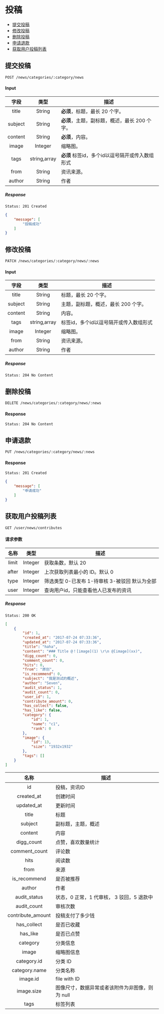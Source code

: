 # 投稿

- [提交投稿](#提交投稿)
- [修改投稿](#修改投稿)
- [删除投稿](#删除投稿)
- [申请退款](#申请退款)
- [获取用户投稿列表](#获取用户投稿列表)

## 提交投稿

```
POST /news/categories/:category/news
```

#### Input

| 字段 | 类型 | 描述 |
|:----:|:----:|----|
| title | String | **必须**，标题，最长 20 个字。 |
| subject | String | **必须**，主题，副标题，概述，最长 200 个字。 |
| content | String | **必须**，内容。 |
| image | Integer | 缩略图。 |
| tags | string,array | **必须** 标签id，多个id以逗号隔开或传入数组形式 |
| from | String | 资讯来源。 |
| author | String | 作者 |

##### Response

```
Status: 201 Created
```
```json
{
    "message": [
        "投稿成功"
    ]
}
```

## 修改投稿

```
PATCH /news/categories/:category/news/:news
```

#### Input

| 字段 | 类型 | 描述 |
|:----:|:----:|----|
| title | String | 标题，最长 20 个字。 |
| subject | String | 主题，副标题，概述，最长 200 个字。 |
| content | String | 内容。 |
| tags | string,array | 标签id，多个id以逗号隔开或传入数组形式 |
| image | Integer | 缩略图。 |
| from | String | 资讯来源。 |
| author | String | 作者 |

##### Response

```
Status: 204 No Content
```

## 删除投稿

```
DELETE /news/categories/:category/news/:news
```

#### Response

```
Status: 204 No Content
```

## 申请退款

```
PUT /news/categories/:category/news/:news
```

#### Response

```
Status: 201 Created
```
```json
{
    "message": [
        "申请成功"
    ]
}
```

## 获取用户投稿列表

```
GET /user/news/contributes
```

#### 请求参数

| 名称 | 类型 | 描述 |
|:-----:|:----:|-----|
| limit | Integer | 获取条数，默认 20 |
| after | Integer | 上次获取列表最小的 ID。默认 0 |
| type  | Integer | 筛选类型 0-已发布 1-待审核 3-被驳回 默认为全部 |
| user  | Integer | 查询用户id，只能查看他人已发布的资讯 |

##### Response

```
Status: 200 OK
```
```json
[
    {
        "id": 1,
        "created_at": "2017-07-24 07:33:36",
        "updated_at": "2017-07-24 07:33:36",
        "title": "haha",
        "content": "### Title @！[image](1) \r\n @[image](xx)",
        "digg_count": 0,
        "comment_count": 0,
        "hits": 0,
        "from": "原创",
        "is_recommend": 0,
        "subject": "我是测试的概述",
        "author": "Seven",
        "audit_status": 1,
        "audit_count": 0,
        "user_id": 1,
        "contribute_amount": 0,
        "has_collect": false,
        "has_like": false,
        "category": {
            "id": 1,
            "name": "c1",
            "rank": 0
        },
        "image": {
            "id": 13,
            "size": "1932x1932"
        },
        "tags": []
    }
]
```

| 名称 | 描述 |
|:----:|----|
| id | 投稿，资讯ID |
| created_at | 创建时间 |
| updated_at | 更新时间 |
| title | 标题 |
| subject | 副标题，主题，概述 |
| content | 内容 |
| digg_count | 点赞，喜欢数量统计 |
| comment_count | 评论数 |
| hits | 阅读数 |
| from | 来源 |
| is_recommend | 是否被推荐 |
| author | 作者 |
| audit_status | 状态，0 正常，1 代审核， 3 驳回，5 退款中 |
| audit_count | 审核次数 |
| contribute_amount | 投稿支付了多少钱 |
| has_collect | 是否已收藏 |
| has_like | 是否已点赞 |
| category | 分类信息 |
| image | 缩略图信息 |
| category.id | 分类 ID |
| category.name | 分类名称 |
| image.id | file with ID |
| image.size | 图像尺寸，数据异常或者该附件为非图像，则为 null |
| tags | 标签列表 |
